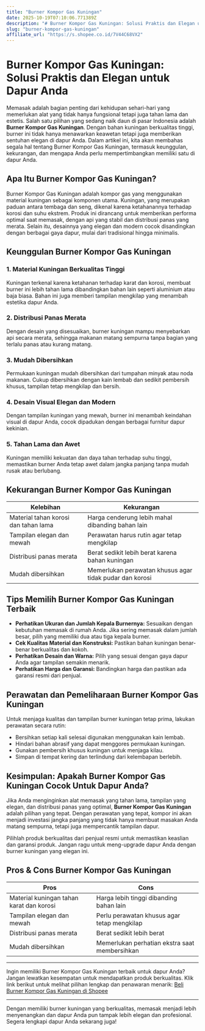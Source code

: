 ```yaml
---
title: "Burner Kompor Gas Kuningan"
date: 2025-10-19T07:10:06.771389Z
description: "# Burner Kompor Gas Kuningan: Solusi Praktis dan Elegan untuk Dapur Anda..."
slug: "burner-kompor-gas-kuningan"
affiliate_url: "https://s.shopee.co.id/7V44C68VX2"
---
```

# Burner Kompor Gas Kuningan: Solusi Praktis dan Elegan untuk Dapur Anda

Memasak adalah bagian penting dari kehidupan sehari-hari yang memerlukan alat yang tidak hanya fungsional tetapi juga tahan lama dan estetis. Salah satu pilihan yang sedang naik daun di pasar Indonesia adalah **Burner Kompor Gas Kuningan**. Dengan bahan kuningan berkualitas tinggi, burner ini tidak hanya menawarkan keawetan tetapi juga memberikan sentuhan elegan di dapur Anda. Dalam artikel ini, kita akan membahas segala hal tentang Burner Kompor Gas Kuningan, termasuk keunggulan, kekurangan, dan mengapa Anda perlu mempertimbangkan memiliki satu di dapur Anda.

## Apa Itu Burner Kompor Gas Kuningan?

Burner Kompor Gas Kuningan adalah kompor gas yang menggunakan material kuningan sebagai komponen utama. Kuningan, yang merupakan paduan antara tembaga dan seng, dikenal karena ketahanannya terhadap korosi dan suhu ekstrem. Produk ini dirancang untuk memberikan performa optimal saat memasak, dengan api yang stabil dan distribusi panas yang merata. Selain itu, desainnya yang elegan dan modern cocok disandingkan dengan berbagai gaya dapur, mulai dari tradisional hingga minimalis.

## Keunggulan Burner Kompor Gas Kuningan

### 1. Material Kuningan Berkualitas Tinggi

Kuningan terkenal karena ketahanan terhadap karat dan korosi, membuat burner ini lebih tahan lama dibandingkan bahan lain seperti aluminium atau baja biasa. Bahan ini juga memberi tampilan mengkilap yang menambah estetika dapur Anda.

### 2. Distribusi Panas Merata

Dengan desain yang disesuaikan, burner kuningan mampu menyebarkan api secara merata, sehingga makanan matang sempurna tanpa bagian yang terlalu panas atau kurang matang.

### 3. Mudah Dibersihkan

Permukaan kuningan mudah dibersihkan dari tumpahan minyak atau noda makanan. Cukup dibersihkan dengan kain lembab dan sedikit pembersih khusus, tampilan tetap mengkilap dan bersih.

### 4. Desain Visual Elegan dan Modern

Dengan tampilan kuningan yang mewah, burner ini menambah keindahan visual di dapur Anda, cocok dipadukan dengan berbagai furnitur dapur kekinian.

### 5. Tahan Lama dan Awet

Kuningan memiliki kekuatan dan daya tahan terhadap suhu tinggi, memastikan burner Anda tetap awet dalam jangka panjang tanpa mudah rusak atau berlubang.

## Kekurangan Burner Kompor Gas Kuningan

| Kelebihan | Kekurangan |
|------------|--------------|
| Material tahan korosi dan tahan lama | Harga cenderung lebih mahal dibanding bahan lain |
| Tampilan elegan dan mewah | Perawatan harus rutin agar tetap mengkilap |
| Distribusi panas merata | Berat sedikit lebih berat karena bahan kuningan |
| Mudah dibersihkan | Memerlukan perawatan khusus agar tidak pudar dan korosi |

## Tips Memilih Burner Kompor Gas Kuningan Terbaik

- **Perhatikan Ukuran dan Jumlah Kepala Burnernya:** Sesuaikan dengan kebutuhan memasak di rumah Anda. Jika sering memasak dalam jumlah besar, pilih yang memiliki dua atau tiga kepala burner.
- **Cek Kualitas Material dan Konstruksi:** Pastikan bahan kuningan benar-benar berkualitas dan kokoh.
- **Perhatikan Desain dan Warna:** Pilih yang sesuai dengan gaya dapur Anda agar tampilan semakin menarik.
- **Perhatikan Harga dan Garansi:** Bandingkan harga dan pastikan ada garansi resmi dari penjual.

## Perawatan dan Pemeliharaan Burner Kompor Gas Kuningan

Untuk menjaga kualitas dan tampilan burner kuningan tetap prima, lakukan perawatan secara rutin:
- Bersihkan setiap kali selesai digunakan menggunakan kain lembab.
- Hindari bahan abrasif yang dapat menggores permukaan kuningan.
- Gunakan pembersih khusus kuningan untuk menjaga kilau.
- Simpan di tempat kering dan terlindung dari kelembapan berlebih.

## Kesimpulan: Apakah Burner Kompor Gas Kuningan Cocok Untuk Dapur Anda?

Jika Anda menginginkan alat memasak yang tahan lama, tampilan yang elegan, dan distribusi panas yang optimal, **Burner Kompor Gas Kuningan** adalah pilihan yang tepat. Dengan perawatan yang tepat, kompor ini akan menjadi investasi jangka panjang yang tidak hanya membuat masakan Anda matang sempurna, tetapi juga mempercantik tampilan dapur.  

Pilihlah produk berkualitas dari penjual resmi untuk memastikan keaslian dan garansi produk. Jangan ragu untuk meng-upgrade dapur Anda dengan burner kuningan yang elegan ini.

## Pros & Cons Burner Kompor Gas Kuningan

| **Pros** | **Cons** |
|------------------------|-------------------------|
| Material kuningan tahan karat dan korosi | Harga lebih tinggi dibanding bahan lain |
| Tampilan elegan dan mewah | Perlu perawatan khusus agar tetap mengkilap |
| Distribusi panas merata | Berat sedikit lebih berat |
| Mudah dibersihkan | Memerlukan perhatian ekstra saat membersihkan |

---

Ingin memiliki Burner Kompor Gas Kuningan terbaik untuk dapur Anda? Jangan lewatkan kesempatan untuk mendapatkan produk berkualitas. Klik link berikut untuk melihat pilihan lengkap dan penawaran menarik: [Beli Burner Kompor Gas Kuningan di Shopee](https://s.shopee.co.id/7V44C68VX2)

---

Dengan memiliki burner kuningan yang berkualitas, memasak menjadi lebih menyenangkan dan dapur Anda pun tampak lebih elegan dan profesional. Segera lengkapi dapur Anda sekarang juga!